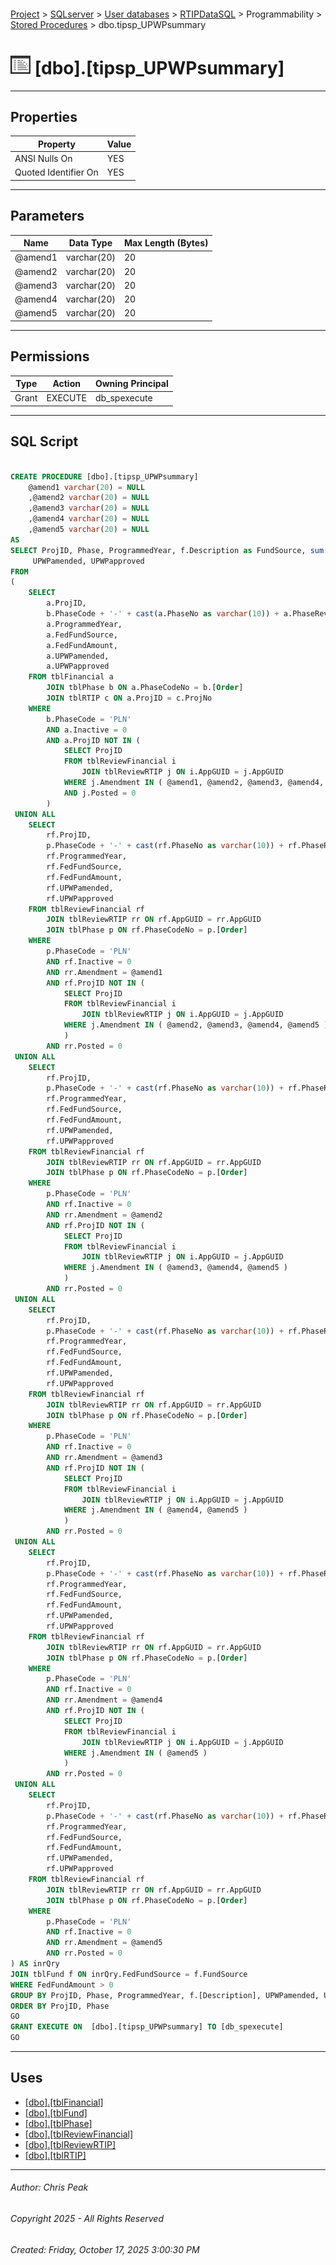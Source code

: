 #### 

[Project](../../../../../index.md) > [SQLserver](../../../../index.md) > [User databases](../../../index.md) > [RTIPDataSQL](../../index.md) > Programmability > [Stored Procedures](Stored_Procedures.md) > dbo.tipsp_UPWPsummary

# ![Stored Procedures](../../../../../Images/StoredProcedure32.png) [dbo].[tipsp_UPWPsummary]

---

## <a name="#properties"></a>Properties

| Property | Value |
|---|---|
| ANSI Nulls On | YES |
| Quoted Identifier On | YES |


---

## <a name="#parameters"></a>Parameters

| Name | Data Type | Max Length (Bytes) |
|---|---|---|
| @amend1 | varchar(20) | 20 |
| @amend2 | varchar(20) | 20 |
| @amend3 | varchar(20) | 20 |
| @amend4 | varchar(20) | 20 |
| @amend5 | varchar(20) | 20 |


---

## <a name="#permissions"></a>Permissions

| Type | Action | Owning Principal |
|---|---|---|
| Grant | EXECUTE | db_spexecute |


---

## <a name="#sqlscript"></a>SQL Script

```sql

CREATE PROCEDURE [dbo].[tipsp_UPWPsummary]
    @amend1 varchar(20) = NULL
    ,@amend2 varchar(20) = NULL
    ,@amend3 varchar(20) = NULL
    ,@amend4 varchar(20) = NULL
    ,@amend5 varchar(20) = NULL
AS
SELECT ProjID, Phase, ProgrammedYear, f.Description as FundSource, sum(FedFundAmount) as FedFundamount,
     UPWPamended, UPWPapproved
FROM
(    
    SELECT 
        a.ProjID,
        b.PhaseCode + '-' + cast(a.PhaseNo as varchar(10)) + a.PhaseRev as Phase,
        a.ProgrammedYear,
        a.FedFundSource,
        a.FedFundAmount,
        a.UPWPamended,
        a.UPWPapproved
    FROM tblFinancial a
        JOIN tblPhase b ON a.PhaseCodeNo = b.[Order]
        JOIN tblRTIP c ON a.ProjID = c.ProjNo
    WHERE
        b.PhaseCode = 'PLN'
        AND a.Inactive = 0
        AND a.ProjID NOT IN (
            SELECT ProjID 
            FROM tblReviewFinancial i
                JOIN tblReviewRTIP j ON i.AppGUID = j.AppGUID
            WHERE j.Amendment IN ( @amend1, @amend2, @amend3, @amend4, @amend5 )
            AND j.Posted = 0
        ) 
 UNION ALL
    SELECT
        rf.ProjID,
        p.PhaseCode + '-' + cast(rf.PhaseNo as varchar(10)) + rf.PhaseRev as Phase,
        rf.ProgrammedYear,
        rf.FedFundSource,
        rf.FedFundAmount,
        rf.UPWPamended,
        rf.UPWPapproved
    FROM tblReviewFinancial rf
        JOIN tblReviewRTIP rr ON rf.AppGUID = rr.AppGUID
        JOIN tblPhase p ON rf.PhaseCodeNo = p.[Order]
    WHERE
        p.PhaseCode = 'PLN'
        AND rf.Inactive = 0
        AND rr.Amendment = @amend1
        AND rf.ProjID NOT IN (
            SELECT ProjID
            FROM tblReviewFinancial i
                JOIN tblReviewRTIP j ON i.AppGUID = j.AppGUID
            WHERE j.Amendment IN ( @amend2, @amend3, @amend4, @amend5 )
            )
        AND rr.Posted = 0
 UNION ALL
    SELECT
        rf.ProjID,
        p.PhaseCode + '-' + cast(rf.PhaseNo as varchar(10)) + rf.PhaseRev as Phase,
        rf.ProgrammedYear,
        rf.FedFundSource,
        rf.FedFundAmount,
        rf.UPWPamended,
        rf.UPWPapproved
    FROM tblReviewFinancial rf
        JOIN tblReviewRTIP rr ON rf.AppGUID = rr.AppGUID
        JOIN tblPhase p ON rf.PhaseCodeNo = p.[Order]
    WHERE
        p.PhaseCode = 'PLN'
        AND rf.Inactive = 0
        AND rr.Amendment = @amend2
        AND rf.ProjID NOT IN (
            SELECT ProjID
            FROM tblReviewFinancial i
                JOIN tblReviewRTIP j ON i.AppGUID = j.AppGUID
            WHERE j.Amendment IN ( @amend3, @amend4, @amend5 )
            )
        AND rr.Posted = 0
 UNION ALL
    SELECT
        rf.ProjID,
        p.PhaseCode + '-' + cast(rf.PhaseNo as varchar(10)) + rf.PhaseRev as Phase,
        rf.ProgrammedYear,
        rf.FedFundSource,
        rf.FedFundAmount,
        rf.UPWPamended,
        rf.UPWPapproved
    FROM tblReviewFinancial rf
        JOIN tblReviewRTIP rr ON rf.AppGUID = rr.AppGUID
        JOIN tblPhase p ON rf.PhaseCodeNo = p.[Order]
    WHERE
        p.PhaseCode = 'PLN'
        AND rf.Inactive = 0
        AND rr.Amendment = @amend3
        AND rf.ProjID NOT IN (
            SELECT ProjID
            FROM tblReviewFinancial i
                JOIN tblReviewRTIP j ON i.AppGUID = j.AppGUID
            WHERE j.Amendment IN ( @amend4, @amend5 )
            )
        AND rr.Posted = 0
 UNION ALL
    SELECT
        rf.ProjID,
        p.PhaseCode + '-' + cast(rf.PhaseNo as varchar(10)) + rf.PhaseRev as Phase,
        rf.ProgrammedYear,
        rf.FedFundSource,
        rf.FedFundAmount,
        rf.UPWPamended,
        rf.UPWPapproved
    FROM tblReviewFinancial rf
        JOIN tblReviewRTIP rr ON rf.AppGUID = rr.AppGUID
        JOIN tblPhase p ON rf.PhaseCodeNo = p.[Order]
    WHERE
        p.PhaseCode = 'PLN'
        AND rf.Inactive = 0
        AND rr.Amendment = @amend4
        AND rf.ProjID NOT IN (
            SELECT ProjID
            FROM tblReviewFinancial i
                JOIN tblReviewRTIP j ON i.AppGUID = j.AppGUID
            WHERE j.Amendment IN ( @amend5 )
            )
        AND rr.Posted = 0
 UNION ALL
    SELECT
        rf.ProjID,
        p.PhaseCode + '-' + cast(rf.PhaseNo as varchar(10)) + rf.PhaseRev as Phase,
        rf.ProgrammedYear,
        rf.FedFundSource,
        rf.FedFundAmount,
        rf.UPWPamended,
        rf.UPWPapproved
    FROM tblReviewFinancial rf
        JOIN tblReviewRTIP rr ON rf.AppGUID = rr.AppGUID
        JOIN tblPhase p ON rf.PhaseCodeNo = p.[Order]
    WHERE
        p.PhaseCode = 'PLN'
        AND rf.Inactive = 0
        AND rr.Amendment = @amend5
        AND rr.Posted = 0
) AS inrQry   
JOIN tblFund f ON inrQry.FedFundSource = f.FundSource 
WHERE FedFundAmount > 0
GROUP BY ProjID, Phase, ProgrammedYear, f.[Description], UPWPamended, UPWPapproved
ORDER BY ProjID, Phase
GO
GRANT EXECUTE ON  [dbo].[tipsp_UPWPsummary] TO [db_spexecute]
GO

```


---

## <a name="#uses"></a>Uses

* [[dbo].[tblFinancial]](../../Tables/dbo_tblFinancial.md)
* [[dbo].[tblFund]](../../Tables/dbo_tblFund.md)
* [[dbo].[tblPhase]](../../Tables/dbo_tblPhase.md)
* [[dbo].[tblReviewFinancial]](../../Tables/dbo_tblReviewFinancial.md)
* [[dbo].[tblReviewRTIP]](../../Tables/dbo_tblReviewRTIP.md)
* [[dbo].[tblRTIP]](../../Tables/dbo_tblRTIP.md)


---

###### Author:  Chris Peak

###### Copyright 2025 - All Rights Reserved

###### Created: Friday, October 17, 2025 3:00:30 PM

